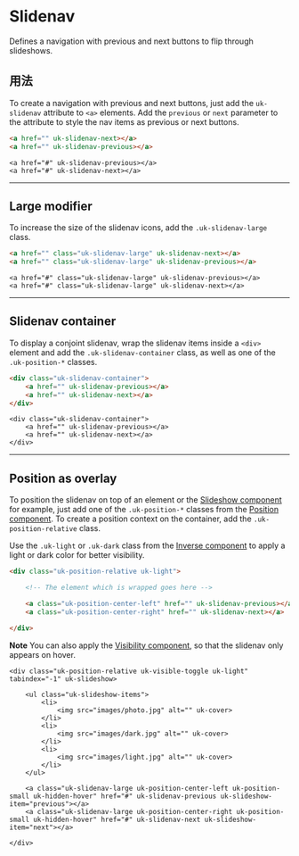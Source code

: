# Slidenav

<p class="uk-text-lead">Defines a navigation with previous and next buttons to flip through slideshows.</p>

## 用法

To create a navigation with previous and next buttons, just add the `uk-slidenav` attribute to `<a>` elements. Add the `previous` or `next` parameter to the attribute to style the nav items as previous or next buttons.

```html
<a href="" uk-slidenav-next></a>
<a href="" uk-slidenav-previous></a>
```

```example
<a href="#" uk-slidenav-previous></a>
<a href="#" uk-slidenav-next></a>
```

***

## Large modifier

To increase the size of the slidenav icons, add the `.uk-slidenav-large` class.

```html
<a href="" class="uk-slidenav-large" uk-slidenav-next></a>
<a href="" class="uk-slidenav-large" uk-slidenav-previous></a>
```

```example
<a href="#" class="uk-slidenav-large" uk-slidenav-previous></a>
<a href="#" class="uk-slidenav-large" uk-slidenav-next></a>
```

***

## Slidenav container

To display a conjoint slidenav, wrap the slidenav items inside a `<div>` element and add the `.uk-slidenav-container` class, as well as one of the `.uk-position-*` classes.

```html
<div class="uk-slidenav-container">
    <a href="" uk-slidenav-previous></a>
    <a href="" uk-slidenav-next></a>
</div>
```

```example
<div class="uk-slidenav-container">
    <a href="" uk-slidenav-previous></a>
    <a href="" uk-slidenav-next></a>
</div>
```

***

## Position as overlay

To position the slidenav on top of an element or the [Slideshow component](slideshow.md) for example, just add one of the `.uk-position-*` classes from the [Position component](position.md). To create a position context on the container, add the `.uk-position-relative` class.

Use the `.uk-light` or `.uk-dark` class from the [Inverse component](inverse.md) to apply a light or dark color for better visibility.

```html
<div class="uk-position-relative uk-light">

    <!-- The element which is wrapped goes here -->

    <a class="uk-position-center-left" href="" uk-slidenav-previous></a>
    <a class="uk-position-center-right" href="" uk-slidenav-next></a>

</div>
```

**Note** You can also apply the [Visibility component](visibility.md#show-on-hover), so that the slidenav only appears on hover.

```example
<div class="uk-position-relative uk-visible-toggle uk-light" tabindex="-1" uk-slideshow>

    <ul class="uk-slideshow-items">
        <li>
            <img src="images/photo.jpg" alt="" uk-cover>
        </li>
        <li>
            <img src="images/dark.jpg" alt="" uk-cover>
        </li>
        <li>
            <img src="images/light.jpg" alt="" uk-cover>
        </li>
    </ul>

    <a class="uk-slidenav-large uk-position-center-left uk-position-small uk-hidden-hover" href="#" uk-slidenav-previous uk-slideshow-item="previous"></a>
    <a class="uk-slidenav-large uk-position-center-right uk-position-small uk-hidden-hover" href="#" uk-slidenav-next uk-slideshow-item="next"></a>

</div>
```
